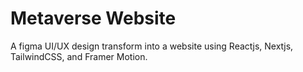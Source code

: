 # Metaverse Website
 A figma UI/UX design transform into a website using Reactjs, Nextjs, TailwindCSS, and Framer Motion.
